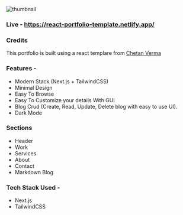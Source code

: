 ![thumbnail]()

### Live - https://react-portfolio-template.netlify.app/

### Credits
This portfolio is built using a react templare from [Chetan Verma](https://github.com/chetanverma16/react-portfolio-template)

### Features - 

- Modern Stack (Next.js + TailwindCSS)
- Minimal Design
- Easy To Browse
- Easy To Customize your details With GUI
- Blog Crud (Create, Read, Update, Delete blog with easy to use UI).
- Dark Mode


### Sections

- Header
- Work
- Services
- About
- Contact
- Markdown Blog

### Tech Stack Used - 
- Next.js
- TailwindCSS






